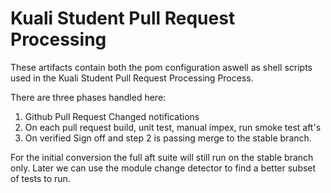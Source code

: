 Kuali Student Pull Request Processing 
=====================================

These artifacts contain both the pom configuration aswell as shell scripts used
in the Kuali Student Pull Request Processing Process.

There are three phases handled here:
1. Github Pull Request Changed notifications
2. On each pull request build, unit test, manual impex, run smoke test aft's
3. On verified Sign off and step 2 is passing merge to the stable branch.


For the initial conversion the full aft suite will still run on the stable branch 
only.  Later we can use the module change detector to find a better subset of tests
to run.


